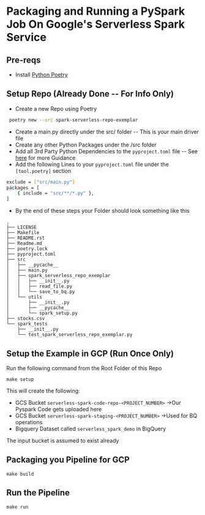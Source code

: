 # Packaging and Running a PySpark Job On Google's Serverless Spark Service

## Pre-reqs

*   Install [Python Poetry](https://python-poetry.org/docs/)

## Setup Repo (Already Done -- For Info Only)

* Create a new Repo using Poetry

```sh
 poetry new --src spark-serverless-repo-exemplar
```

*   Create a main.py directly under the src/ folder -- This is your main driver file
*   Create any other Python Packages under the /src folder
*   Add all 3rd Party Python Dependencies to the `pyproject.toml` file -- See [here](https://python-poetry.org/docs/pyproject#the-pyprojecttoml-file)
for more Guidance
*   Add the following Lines to your `pyproject.toml` file under the `[tool.poetry]` section

```sh
exclude = ["src/main.py"]
packages = [
    { include = "src/**/*.py" },
]
```

*   By the end of these steps your Folder should look something like this

```shell
.
├── LICENSE
├── Makefile
├── README.rst
├── Readme.md
├── poetry.lock
├── pyproject.toml
├── src
│   ├── __pycache__
│   ├── main.py
│   ├── spark_serverless_repo_exemplar
│   │   ├── __init__.py
│   │   ├── read_file.py
│   │   └── save_to_bq.py
│   └── utils
│       ├── __init__.py
│       ├── __pycache__
│       └── spark_setup.py
├── stocks.csv
└── spark_tests
    ├── __init__.py
    └── test_spark_serverless_repo_exemplar.py

```

## Setup the Example in GCP (Run Once Only)

Run the following command from the Root Folder of this Repo

```shell
make setup
```

This will create the following:

*   GCS Bucket `serverless-spark-code-repo-<PROJECT_NUMBER>` →Our Pyspark Code gets uploaded here
*   GCS Bucket `serverless-spark-staging-<PROJECT_NUMBER>` →Used for BQ operations
*   Bigquery Dataset called `serverless_spark_demo` in BigQuery

The input bucket is assumed to exist already

## Packaging you Pipeline for GCP

```shell
make build
```

## Run the Pipeline

```shell
make run
```

